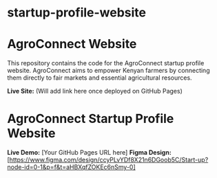 # startup-profile-website
# AgroConnect Website

This repository contains the code for the AgroConnect startup profile website. AgroConnect aims to empower Kenyan farmers by connecting them directly to fair markets and essential agricultural resources.

**Live Site:** (Will add link here once deployed on GitHub Pages)
# AgroConnect Startup Profile Website

**Live Demo:** [Your GitHub Pages URL here]
**Figma Design:** [https://www.figma.com/design/ccyPLvYDf8X21n6DGoob5C/Start-up?node-id=0-1&p=f&t=aHBXqfZOKEc6nSmy-0]
